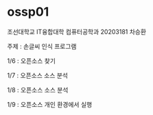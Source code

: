 # ossp01
조선대학교 IT융합대학 컴퓨터공학과 20203181 차승환

주제 : 손글씨 인식 프로그램

1/6 : 오픈소스 찾기

1/7 : 오픈소스 소스 분석

1/8 : 오픈소스 소스 분석

1/9 : 오픈소스 개인 환경에서 실행

